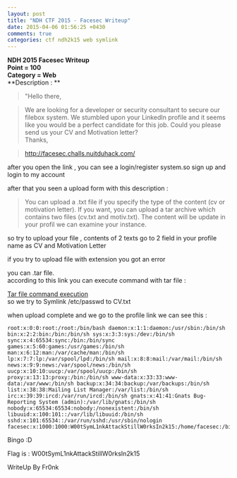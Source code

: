 ```yaml
---
layout: post
title: "NDH CTF 2015 - Facesec Writeup"
date: 2015-04-06 01:56:25 +0430
comments: true
categories: ctf ndh2k15 web symlink
---
```


**NDH 2015 Facesec Writeup**  
**Point = 100**  
**Category = Web**  
**Description : **  

> "Hello there,

>We are looking for a developer or security consultant to secure our filebox system. We stumbled upon your LinkedIn profile and it seems like you would be a perfect candidate for this job. Could you please send us your CV and Motivation letter?  
Thanks,



>http://facesec.challs.nuitduhack.com/


after you open the link , you can see a login/register system.so sign up and login to my account

after that you seen a upload form with this description :

>You can upload a .txt file if you specify the type of the content (cv or motivation letter).
If you want, you can upload a tar archive which contains two files (cv.txt and motiv.txt).
The content will be update in your profil we can examine your instance.

so try to upload your file , contents of 2 texts go to 2 field in your profile name as CV and Motivation Letter
<!--more-->
if you try to upload file with extension you got an error

you can .tar file.  
according to this link you can execute command with tar file :

[Tar file command execution](http://www.defensecode.com/public/DefenseCode_Unix_WildCards_Gone_Wild.txt)  
so we try to Symlink /etc/passwd to CV.txt

when upload complete and we go to the profile link we can see this : 

    root:x:0:0:root:/root:/bin/bash daemon:x:1:1:daemon:/usr/sbin:/bin/sh bin:x:2:2:bin:/bin:/bin/sh sys:x:3:3:sys:/dev:/bin/sh sync:x:4:65534:sync:/bin:/bin/sync games:x:5:60:games:/usr/games:/bin/sh man:x:6:12:man:/var/cache/man:/bin/sh lp:x:7:7:lp:/var/spool/lpd:/bin/sh mail:x:8:8:mail:/var/mail:/bin/sh news:x:9:9:news:/var/spool/news:/bin/sh uucp:x:10:10:uucp:/var/spool/uucp:/bin/sh proxy:x:13:13:proxy:/bin:/bin/sh www-data:x:33:33:www-data:/var/www:/bin/sh backup:x:34:34:backup:/var/backups:/bin/sh list:x:38:38:Mailing List Manager:/var/list:/bin/sh irc:x:39:39:ircd:/var/run/ircd:/bin/sh gnats:x:41:41:Gnats Bug-Reporting System (admin):/var/lib/gnats:/bin/sh nobody:x:65534:65534:nobody:/nonexistent:/bin/sh libuuid:x:100:101::/var/lib/libuuid:/bin/sh sshd:x:101:65534::/var/run/sshd:/usr/sbin/nologin facesec:x:1000:1000:W00tSymL1nkAttackStillW0rksIn2k15:/home/facesec:/bin/sh 
    
Bingo :D  
    
Flag is : W00tSymL1nkAttackStillW0rksIn2k15

WriteUp By Fr0nk
